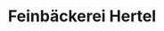 ---
title: "Feinbäckerei Hertel"
url: /mildenau/feinbaeckerei-hertel-gewerbegebiet-nord/
shop: Bäckerei
---